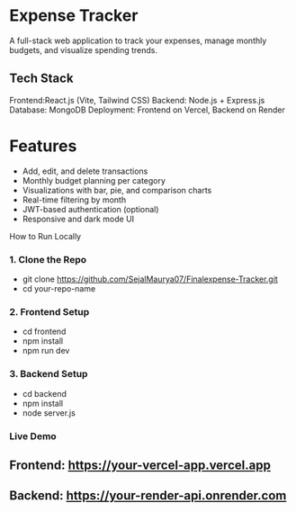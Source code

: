 # Expense Tracker
A full-stack web application to track your expenses, manage monthly budgets, and visualize spending trends.
##  Tech Stack
Frontend:React.js (Vite, Tailwind CSS)
Backend: Node.js + Express.js
Database: MongoDB
Deployment: Frontend on Vercel, Backend on Render

 # Features
- Add, edit, and delete transactions
- Monthly budget planning per category
- Visualizations with bar, pie, and comparison charts
- Real-time filtering by month
- JWT-based authentication (optional)
- Responsive and dark mode UI

 How to Run Locally
### 1. Clone the Repo
- git clone https://github.com/SejalMaurya07/Finalexpense-Tracker.git
- cd your-repo-name
### 2. Frontend Setup
- cd frontend
- npm install
- npm run dev
### 3. Backend Setup
- cd backend
- npm install
- node server.js

### Live Demo

## Frontend: https://your-vercel-app.vercel.app
## Backend: https://your-render-api.onrender.com
